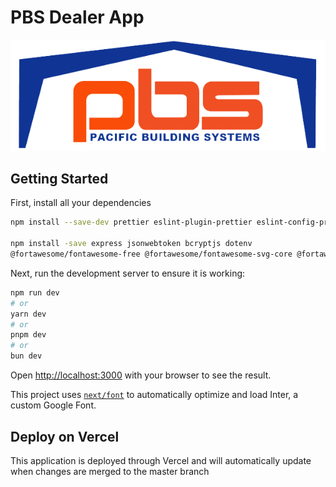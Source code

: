 # PBS Dealer App

![PBS Logo](./public/images/pbslogo.png)

## Getting Started

First, install all your dependencies

```bash
npm install --save-dev prettier eslint-plugin-prettier eslint-config-prettier nodemon concurrently @types/bcrypt three @types/three

npm install -save express jsonwebtoken bcryptjs dotenv
@fortawesome/fontawesome-free @fortawesome/fontawesome-svg-core @fortawesome/react-fontawesome @fortawesome/free-solid-svg-icons next-pwa next react react-dom next-auth bcrypt mariadb
```

Next, run the development server to ensure it is working:

```bash
npm run dev
# or
yarn dev
# or
pnpm dev
# or
bun dev
```

Open [http://localhost:3000](http://localhost:3000) with your browser to see the result.

This project uses [`next/font`](https://nextjs.org/docs/basic-features/font-optimization) to automatically optimize and load Inter, a custom Google Font.

## Deploy on Vercel

This application is deployed through Vercel and will automatically update when changes are merged to the master branch

